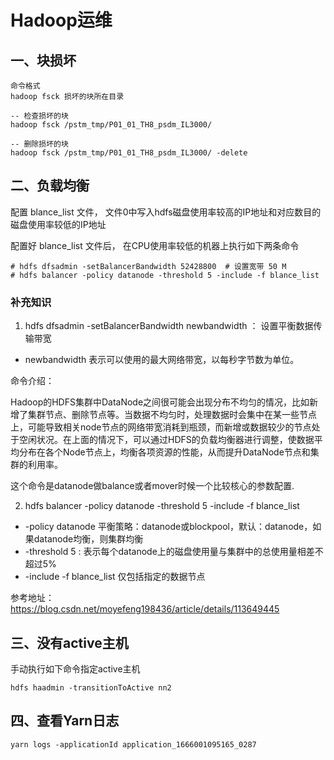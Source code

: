 # Hadoop运维

## 一、块损坏

```shell
命令格式
hadoop fsck 损坏的块所在目录

-- 检查损坏的块
hadoop fsck /pstm_tmp/P01_01_TH8_psdm_IL3000/

-- 删除损坏的块
hadoop fsck /pstm_tmp/P01_01_TH8_psdm_IL3000/ -delete
```

## 二、负载均衡

配置 blance_list 文件， 文件0中写入hdfs磁盘使用率较高的IP地址和对应数目的磁盘使用率较低的IP地址

配置好 blance_list 文件后， 在CPU使用率较低的机器上执行如下两条命令

```
# hdfs dfsadmin -setBalancerBandwidth 52428800  # 设置宽带 50 M
# hdfs balancer -policy datanode -threshold 5 -include -f blance_list
```

### 补充知识

1. hdfs dfsadmin -setBalancerBandwidth newbandwidth ： 设置平衡数据传输带宽

-   newbandwidth 表示可以使用的最大网络带宽，以每秒字节数为单位。

  命令介绍：

  Hadoop的HDFS集群中DataNode之间很可能会出现分布不均匀的情况，比如新增了集群节点、删除节点等。当数据不均匀时，处理数据时会集中在某一些节点上，可能导致相关node节点的网络带宽消耗到瓶颈，而新增或数据较少的节点处于空闲状况。在上面的情况下，可以通过HDFS的负载均衡器进行调整，使数据平均分布在各个Node节点上，均衡各项资源的性能，从而提升DataNode节点和集群的利用率。

  这个命令是datanode做balance或者mover时候一个比较核心的参数配置.

2. hdfs balancer -policy datanode -threshold 5 -include -f blance_list

-   -policy datanode 平衡策略：datanode或blockpool，默认：datanode，如果datanode均衡，则集群均衡
-   -threshold 5 : 表示每个datanode上的磁盘使用量与集群中的总使用量相差不超过5%
-   -include -f blance_list 仅包括指定的数据节点

参考地址： https://blog.csdn.net/moyefeng198436/article/details/113649445

## 三、没有active主机

手动执行如下命令指定active主机

```shell
hdfs haadmin -transitionToActive nn2
```

## 四、查看Yarn日志

```shell
yarn logs -applicationId application_1666001095165_0287
```

